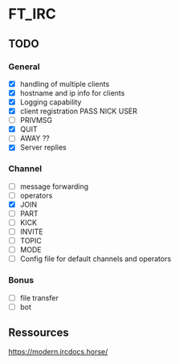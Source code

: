 # FT_IRC

## TODO
### General

- [x] handling of multiple clients
- [x] hostname and ip info for clients
- [x] Logging capability
- [x] client registration PASS NICK USER
- [ ] PRIVMSG
- [x] QUIT
- [ ] AWAY ??
- [x] Server replies

### Channel

- [ ] message forwarding
- [ ] operators
- [x] JOIN
- [ ] PART
- [ ] KICK
- [ ] INVITE
- [ ] TOPIC
- [ ] MODE
- [ ] Config file for default channels and operators

### Bonus

- [ ] file transfer
- [ ] bot

## Ressources

https://modern.ircdocs.horse/
